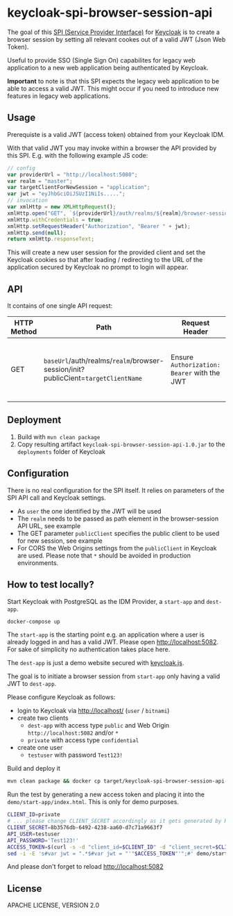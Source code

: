 # keycloak-spi-browser-session-api

The goal of this [SPI (Service Provider Interface)](https://www.keycloak.org/docs/latest/server_development/index.html#_providers) for [Keycloak](https://www.keycloak.org/)  is to create a browser session by setting all relevant cookes out of a valid JWT (Json Web Token).

Useful to provide SSO (Single Sign On) capabilites for legacy web application to a new web application being authenticated by Keycloak.

__Important__ to note is that this SPI expects the legacy web application to be able to access a valid JWT. This might occur if you need to introduce new features in legacy web applications.

## Usage

Prerequiste is a valid JWT (access token) obtained from your Keycloak IDM.

With that valid JWT you may invoke within a browser the API provided by this SPI. E.g. with the following example JS code:

```javascript
// config
var providerUrl = "http://localhost:5080";
var realm = "master";
var targetClientForNewSession = "application";
var jwt = "eyJhbGciOiJSUzI1NiIs.....";
// invocation
var xmlHttp = new XMLHttpRequest();
xmlHttp.open("GET", `${providerUrl}/auth/realms/${realm}/browser-session/init?publicCient=${targetClientForNewSession}`, false);
xmlHttp.withCredentials = true;
xmlHttp.setRequestHeader("Authorization", "Bearer " + jwt);
xmlHttp.send(null);
return xmlHttp.responseText;
```

This will create a new user session for the provided client and set the Keycloak cookies so that after loading / redirecting to the URL of the application secured by Keycloak no prompt to login will appear.

## API

It contains of one single API request:

HTTP Method | Path | Request Header | Description
--- | --- | --- | ---
  GET | `baseUrl`/auth/realms/`realm`/browser-session/init?publicCient=`targetClientName` | Ensure `Authorization: Bearer` with the JWT | `baseUrl`: URL to Keycloak e.g. <https://your.keycloak.example.org> <br> `realm`: realm to be used e.g. master <br> `targetClientName`: public client (defined in Keycloak) for which to start the browser session

## Deployment

1. Build with `mvn clean package`
2. Copy resulting artifact `keycloak-spi-browser-session-api-1.0.jar` to the `deployments` folder of Keycloak

## Configuration

There is no real configuration for the SPI itself. It relies on parameters of the SPI API call and Keycloak settings.

* As `user` the one identified by the JWT will be used
* The `realm` needs to be passed as path element in the browser-session API URL, see example
* The GET parameter `publicClient` specifies the public client to be used for new session, see example
* For CORS the Web Origins settings from the `publicClient` in Keycloak are used. Please note that `*` should be avoided in production environments.

## How to test locally?

Start Keycloak with PostgreSQL as the IDM Provider, a `start-app` and `dest-app`.

```sh
docker-compose up
```

The `start-app` is the starting point e.g. an application where a user is already logged in and has a valid JWT. Please open <http://localhost:5082>. For sake of simplicity no authentication takes place here.

The `dest-app` is just a demo website secured with [keycloak.js](https://www.npmjs.com/package/keycloak-js).

The goal is to initiate a browser session from `start-app` only having a valid JWT to `dest-app`.

Please configure Keycloak as follows:

* login to Keycloak via <http://localhost/> (`user` / `bitnami`)
* create two clients
  * `dest-app` with access type `public` and Web Origin `http://localhost:5082` and/or `*`
  * `private` with access type `confidential`
* create one user
  * `testuser` with password `Test123!`

Build and deploy it

```sh
mvn clean package && docker cp target/keycloak-spi-browser-session-api-1.0.jar keycloak-spi-browser-session-api-keycloak-1:/opt/bitnami/keycloak/standalone/deployments/keycloak-spi-browser-session-api-1.0.jar
```

Run the test by generating a new access token and placing it into the `demo/start-app/index.html`. This is only for demo purposes.

```sh
CLIENT_ID=private
# ... please change CLIENT_SECRET accordingly as it gets generated by Keycloak
CLIENT_SECRET=8b3576db-6492-4238-aa60-d7c71a9663f7
API_USER=testuser
API_PASSWORD='Test123!'
ACCESS_TOKEN=$(curl -s -d "client_id=$CLIENT_ID" -d "client_secret=$CLIENT_SECRET" --data-urlencode "username=$API_USER" --data-urlencode "password=$API_PASSWORD" -d 'grant_type=password' 'http://localhost:5080/auth/realms/master/protocol/openid-connect/token' | jq -r '.access_token')
sed -i -E 's#var jwt = ".*$#var jwt = "'"$ACCESS_TOKEN"'";#' demo/start-app/index.html
```

And please don't forget to reload <http://localhost:5082>

## License

APACHE LICENSE, VERSION 2.0
